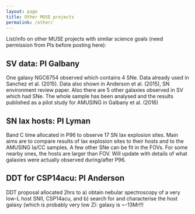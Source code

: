 ```yaml
---
layout: page
title: Other MUSE projects
permalink: /other/
---
```


List/info on other MUSE projects with similar science goals (need permission from PIs before posting here):

## SV data: PI Galbany
One galaxy NGC6754 observed which contains 4 SNe. Data already used in Sanchez et al. (2015). Data also shown in Anderson et al. (2015), SN environment review paper. Also there are 5 other galaxies observed in SV which had SNe. The whole sample has been analysed and the results published as a pilot study for AMUSING in Galbany et al. (2016)

## SN Iax hosts: PI Lyman
Band C time allocated in P96 to observe 17 SN Iax explosion sites. Main aims are to compare results of Iax explosion sites to their hosts and to the AMUSING Ia/CC samples. A few other SNe can be fit in the FOVs. For some nearby ones, the hosts are larger than FOV. Will update with details of what galaxies were actually observed during/after P96.

## DDT for CSP14acu: PI Anderson
DDT proposal allocated 2hrs to a) obtain nebular spectroscopy of a very low-L host SNII, CSP14acu, and b) search for and characterise the host galaxy (which is probably very low Z): galaxy is ~-13Mr!!!

